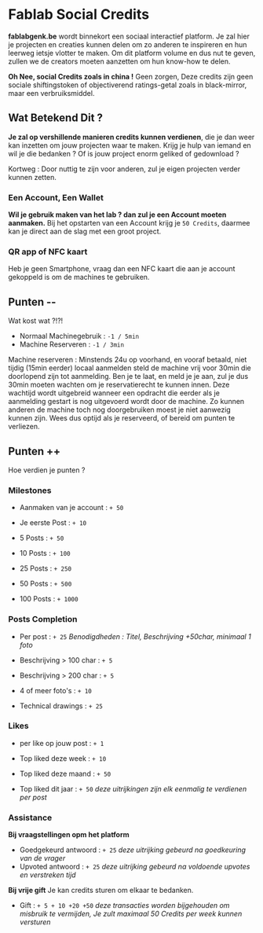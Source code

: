 # Fablab Social Credits
**fablabgenk.be** wordt binnekort een sociaal interactief platform.
Je zal hier je projecten en creaties kunnen delen om zo anderen te inspireren en hun leerweg ietsje vlotter te maken.
Om dit platform volume en dus nut te geven, zullen we de creators moeten aanzetten om hun know-how te delen.

__Oh Nee, social Credits zoals in china !__
Geen zorgen,
Deze credits zijn geen sociale shiftingstoken of objectiverend ratings-getal zoals in black-mirror, maar een verbruiksmiddel.

## Wat Betekend Dit ?
**Je zal op vershillende manieren credits kunnen verdienen**, die je dan weer kan inzetten om jouw projecten waar te maken.
Krijg je hulp van iemand en wil je die bedanken ?
Of is jouw project enorm geliked of gedownload ?

Kortweg : Door nuttig te zijn voor anderen, zul je eigen projecten verder kunnen zetten.

### Een Account, Een Wallet
**Wil je gebruik maken van het lab ? dan zul je een Account moeten aanmaken.**
Bij het opstarten van een Account krijg je ```50 Credits```, daarmee kan je direct aan de slag met een groot project.

### QR app of NFC kaart
Heb je geen Smartphone, vraag dan een NFC kaart die aan je account gekoppeld is om de machines te gebruiken.

## Punten --
Wat kost wat ?!?!
- Normaal Machinegebruik  : ```-1 / 5min```
- Machine Reserveren      : ```-1 / 3min```

Machine reserveren :
Minstends 24u op voorhand, en vooraf betaald, niet tijdig (15min eerder) locaal aanmelden steld de machine vrij voor 30min die doorlopend zijn tot aanmelding.
Ben je te laat, en meld je je aan, zul je dus 30min moeten wachten om je reservatierecht te kunnen innen.
Deze wachtijd wordt uitgebreid wanneer een opdracht die eerder als je aanmelding gestart is nog uitgevoerd wordt door de machine.
Zo kunnen anderen de machine toch nog doorgebruiken moest je niet aanwezig kunnen zijn.
Wees dus optijd als je reserveerd, of bereid om punten te verliezen.

## Punten ++
Hoe verdien je punten ?

### Milestones
- Aanmaken van je account : ```+ 50```

- Je eerste Post          : ```+ 10```
- 5 Posts                 : ```+ 50```
- 10 Posts                : ```+ 100```
- 25 Posts                : ```+ 250```
- 50 Posts                : ```+ 500```
- 100 Posts               : ```+ 1000```

### Posts Completion
- Per post                : ```+ 25```
_Benodigdheden : Titel, Beschrijving +50char, minimaal 1 foto_

- Beschrijving > 100 char : ```+ 5```
- Beschrijving > 200 char : ```+ 5```
- 4 of meer foto's        : ```+ 10```
- Technical drawings      : ```+ 25```

### Likes
- per like op jouw post   : ```+ 1```

- Top liked deze week     : ```+ 10```
- Top liked deze maand    : ```+ 50```
- Top liked dit jaar      : ```+ 50```
_deze uitrijkingen zijn elk eenmalig te verdienen per post_

### Assistance
**Bij vraagstellingen opm het platform**
- Goedgekeurd antwoord    : ```+ 25```
_deze uitrijking gebeurd na goedkeuring van de vrager_
- Upvoted antwoord        : ```+ 25```
_deze uitrijking gebeurd na voldoende upvotes en verstreken tijd_

**Bij vrije gift**
Je kan credits sturen om elkaar te bedanken.
- Gift                    : ```+ 5 + 10 +20 +50```
_deze transacties worden bijgehouden om misbruik te vermijden, Je zult maximaal 50 Credits per week kunnen versturen_
